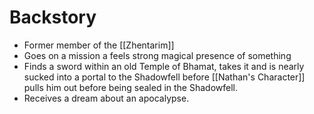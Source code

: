 # Backstory
- Former member of the [[Zhentarim]]
- Goes on a mission a feels strong magical presence of something
- Finds a sword within an old Temple of Bhamat, takes it and is nearly sucked into a portal to the Shadowfell before [[Nathan's Character]] pulls him out before being sealed in the Shadowfell.
- Receives a dream about an apocalypse.

